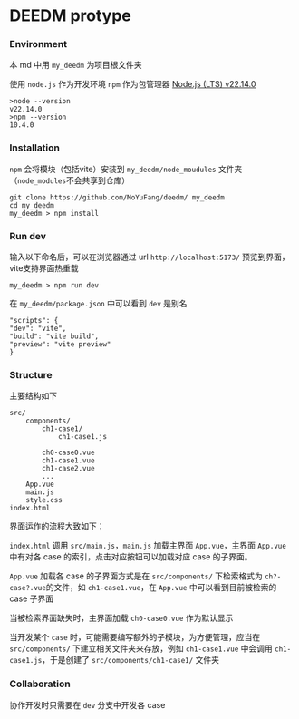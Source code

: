 # DEEDM protype

### Environment

本 md 中用 `my_deedm` 为项目根文件夹

使用 `node.js` 作为开发环境 `npm` 作为包管理器
[Node.js (LTS) v22.14.0](https://nodejs.org/en/download)

```
>node --version
v22.14.0
>npm --version
10.4.0
```


### Installation

`npm` 会将模块（包括vite）安装到 `my_deedm/node_moudules` 文件夹（`node_modules`不会共享到仓库）

```
git clone https://github.com/MoYuFang/deedm/ my_deedm
cd my_deedm
my_deedm > npm install
```

### Run dev

输入以下命名后，可以在浏览器通过 url `http://localhost:5173/` 预览到界面，vite支持界面热重载
```
my_deedm > npm run dev
```

在 `my_deedm/package.json` 中可以看到 `dev` 是别名
```
"scripts": {
"dev": "vite",
"build": "vite build",
"preview": "vite preview"
}
```

### Structure

主要结构如下
```
src/
    components/
        ch1-case1/
            ch1-case1.js

        ch0-case0.vue
        ch1-case1.vue
        ch1-case2.vue
        ...
    App.vue
    main.js
    style.css
index.html
```

界面运作的流程大致如下：

`index.html` 调用 `src/main.js`，`main.js` 加载主界面 `App.vue`，主界面 `App.vue` 中有对各 case 的索引，点击对应按钮可以加载对应 case 的子界面。

`App.vue` 加载各 case 的子界面方式是在 `src/components/` 下检索格式为 `ch?-case?.vue`的文件，如 `ch1-case1.vue`，在 `App.vue` 中可以看到目前被检索的 case 子界面

当被检索界面缺失时，主界面加载 `ch0-case0.vue` 作为默认显示

当开发某个 `case` 时，可能需要编写额外的子模块，为方便管理，应当在 `src/components/` 下建立相关文件夹来存放，例如 `ch1-case1.vue` 中会调用 `ch1-case1.js`，于是创建了 `src/components/ch1-case1/` 文件夹

### Collaboration

协作开发时只需要在 `dev` 分支中开发各 case

```

```



